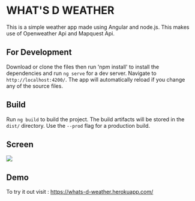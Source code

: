 # WHAT'S D WEATHER
This is a simple weather app made using Angular and node.js. This makes use of Openweather Api and Mapquest Api.

## For Development 

Download or clone the files then run 'npm install' to install the dependencies and run `ng serve` for a dev server. Navigate to `http://localhost:4200/`. The app will automatically reload if you change any of the source files.

## Build

Run `ng build` to build the project. The build artifacts will be stored in the `dist/` directory. Use the `--prod` flag for a production build.

## Screen

![](https://github.com/debargha-10/CodeBucket/blob/master/Web_Bucket/weather-app/images/Capture.JPG)

## Demo

To try it out visit : https://whats-d-weather.herokuapp.com/




